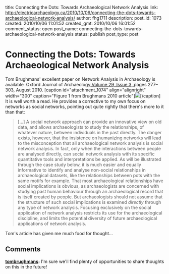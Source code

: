 title: Connecting the Dots: Towards Archaeological Network Analysis
link: http://electricarchaeology.ca/2010/10/06/connecting-the-dots-towards-archaeological-network-analysis/
author: fhg1711
description: 
post_id: 1073
created: 2010/10/06 11:01:52
created_gmt: 2010/10/06 16:01:52
comment_status: open
post_name: connecting-the-dots-towards-archaeological-network-analysis
status: publish
post_type: post

# Connecting the Dots: Towards Archaeological Network Analysis

Tom Brughmans' excellent paper on Network Analysis in Archaeology is available  Oxford Journal of Archaeology[ Volume 29, Issue 3, ](http://onlinelibrary.wiley.com/doi/10.1111/ojoa.2010.29.issue-3/issuetoc) pages 277–303, August 2010. [caption id="attachment_1074" align="alignright" width="300" caption="Figure 1 from Brughmans 2010 article"]![](http://electricarchaeologist.files.wordpress.com/2010/10/archaeo-networks.gif?w=300)[/caption] It is well worth a read. He provides a corrective to my own focus on networks as social networks, pointing out quite rightly that there's more to it than that: 

> [...] A social network approach can provide an innovative view on old data, and allows archaeologists to study the relationships, of whatever nature, between individuals in the past directly. The danger exists, however, that the insistence on humanizing networks will lead to the misconception that all archaeological network analysis is social network analysis. In fact, only when the interactions between people are analysed directly, can social network analysis with its specific quantitative tools and interpretations be applied. As will be illustrated through the case study below, it is much easier and equally informative to identify and analyse non-social relationships in archaeological datasets, like the relationships between pots with the same motifs for example. That most archaeological relationships have social implications is obvious, as archaeologists are concerned with studying past human behaviour through an archaeological record that is itself created by people. But archaeologists should not assume that the structure of such social implications is examined _directly_ through any type of network analysis. Focusing exclusively on the social application of network analysis restricts its use for the archaeological discipline, and limits the potential diversity of future archaeological applications of network analysis.

Tom's article has given me much food for thought...

## Comments

**[tombrughmans](#3717 "2010-10-06 21:00:42"):** I'm sure we'll find plenty of opportunities to share thoughts on this in the future!

